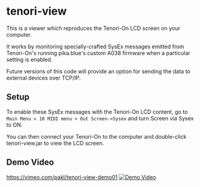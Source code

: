# tenori-view

This is a viewer which reproduces the Tenori-On LCD screen on your computer.

It works by monitoring specially-crafted SysEx messages emitted from Tenori-On's running pika.blue's custom A038 firmware when a particular setting is enabled.

Future versions of this code will provide an option for sending the data to external devices over TCP/IP.

## Setup

To enable these SysEx messages with the Tenori-On LCD content, go to `Main Menu > 10 MIDI menu > Out Screen->Sysex` and turn Screen via Sysex to ON.

You can then connect your Tenori-On to the computer and double-click tenori-view.jar to view the LCD screen.

## Demo Video

https://vimeo.com/pakl/tenori-view-demo01
[![Demo Video]()](https://vimeo.com/pakl/tenori-view-demo01  "Demo video - Click to Watch!")

